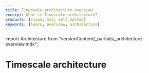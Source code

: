 ```yaml
---
title: Timescale architecture overview
excerpt: What is Timescale architecture?
products: [cloud, mst, self_hosted]
keywords: [learn, overview, architecture]
---
```



import Architecture from "versionContent/_partials/_architecture-overview.mdx";

# Timescale architecture

<Architecture />
